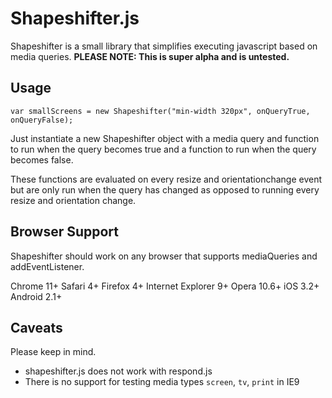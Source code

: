 # Shapeshifter.js
Shapeshifter is a small library that simplifies executing javascript based on media queries. **PLEASE NOTE: This is super alpha and is untested.**

## Usage

    var smallScreens = new Shapeshifter("min-width 320px", onQueryTrue, onQueryFalse);

Just instantiate a new Shapeshifter object with a media query and function to run when the query becomes true and a function to run when the query becomes false.

These functions are evaluated on every resize and orientationchange event but are only run when the query has changed as opposed to running every resize and orientation change.

## Browser Support

Shapeshifter should work on any browser that supports mediaQueries and addEventListener.

Chrome 11+
Safari 4+
Firefox 4+
Internet Explorer 9+
Opera 10.6+
iOS 3.2+
Android 2.1+

## Caveats

Please keep in mind.

* shapeshifter.js does not work with respond.js
* There is no support for testing media types `screen`, `tv`, `print` in IE9